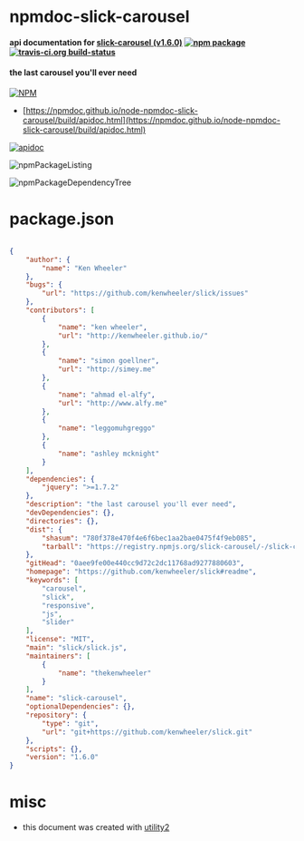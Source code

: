 # npmdoc-slick-carousel

#### api documentation for  [slick-carousel (v1.6.0)](https://github.com/kenwheeler/slick#readme)  [![npm package](https://img.shields.io/npm/v/npmdoc-slick-carousel.svg?style=flat-square)](https://www.npmjs.org/package/npmdoc-slick-carousel) [![travis-ci.org build-status](https://api.travis-ci.org/npmdoc/node-npmdoc-slick-carousel.svg)](https://travis-ci.org/npmdoc/node-npmdoc-slick-carousel)

#### the last carousel you'll ever need

[![NPM](https://nodei.co/npm/slick-carousel.png?downloads=true&downloadRank=true&stars=true)](https://www.npmjs.com/package/slick-carousel)

- [https://npmdoc.github.io/node-npmdoc-slick-carousel/build/apidoc.html](https://npmdoc.github.io/node-npmdoc-slick-carousel/build/apidoc.html)

[![apidoc](https://npmdoc.github.io/node-npmdoc-slick-carousel/build/screenCapture.buildCi.browser.%252Ftmp%252Fbuild%252Fapidoc.html.png)](https://npmdoc.github.io/node-npmdoc-slick-carousel/build/apidoc.html)

![npmPackageListing](https://npmdoc.github.io/node-npmdoc-slick-carousel/build/screenCapture.npmPackageListing.svg)

![npmPackageDependencyTree](https://npmdoc.github.io/node-npmdoc-slick-carousel/build/screenCapture.npmPackageDependencyTree.svg)



# package.json

```json

{
    "author": {
        "name": "Ken Wheeler"
    },
    "bugs": {
        "url": "https://github.com/kenwheeler/slick/issues"
    },
    "contributors": [
        {
            "name": "ken wheeler",
            "url": "http://kenwheeler.github.io/"
        },
        {
            "name": "simon goellner",
            "url": "http://simey.me"
        },
        {
            "name": "ahmad el-alfy",
            "url": "http://www.alfy.me"
        },
        {
            "name": "leggomuhgreggo"
        },
        {
            "name": "ashley mcknight"
        }
    ],
    "dependencies": {
        "jquery": ">=1.7.2"
    },
    "description": "the last carousel you'll ever need",
    "devDependencies": {},
    "directories": {},
    "dist": {
        "shasum": "780f378e470f4e6f6bec1aa2bae0475f4f9eb085",
        "tarball": "https://registry.npmjs.org/slick-carousel/-/slick-carousel-1.6.0.tgz"
    },
    "gitHead": "0aee9fe00e440cc9d72c2dc11768ad9277880603",
    "homepage": "https://github.com/kenwheeler/slick#readme",
    "keywords": [
        "carousel",
        "slick",
        "responsive",
        "js",
        "slider"
    ],
    "license": "MIT",
    "main": "slick/slick.js",
    "maintainers": [
        {
            "name": "thekenwheeler"
        }
    ],
    "name": "slick-carousel",
    "optionalDependencies": {},
    "repository": {
        "type": "git",
        "url": "git+https://github.com/kenwheeler/slick.git"
    },
    "scripts": {},
    "version": "1.6.0"
}
```



# misc
- this document was created with [utility2](https://github.com/kaizhu256/node-utility2)
